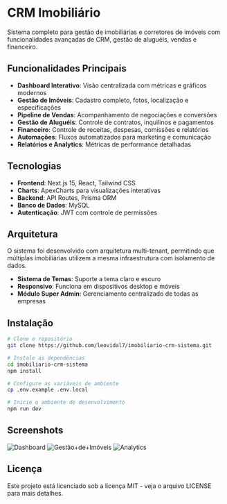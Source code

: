# CRM Imobiliário

Sistema completo para gestão de imobiliárias e corretores de imóveis com funcionalidades avançadas de CRM, gestão de aluguéis, vendas e financeiro.

## Funcionalidades Principais

- **Dashboard Interativo**: Visão centralizada com métricas e gráficos modernos
- **Gestão de Imóveis**: Cadastro completo, fotos, localização e especificações
- **Pipeline de Vendas**: Acompanhamento de negociações e conversões
- **Gestão de Aluguéis**: Controle de contratos, inquilinos e pagamentos
- **Financeiro**: Controle de receitas, despesas, comissões e relatórios
- **Automações**: Fluxos automatizados para marketing e comunicação
- **Relatórios e Analytics**: Métricas de performance detalhadas

## Tecnologias

- **Frontend**: Next.js 15, React, Tailwind CSS
- **Charts**: ApexCharts para visualizações interativas
- **Backend**: API Routes, Prisma ORM
- **Banco de Dados**: MySQL
- **Autenticação**: JWT com controle de permissões

## Arquitetura

O sistema foi desenvolvido com arquitetura multi-tenant, permitindo que múltiplas imobiliárias utilizem a mesma infraestrutura com isolamento de dados.

- **Sistema de Temas**: Suporte a tema claro e escuro
- **Responsivo**: Funciona em dispositivos desktop e móveis
- **Módulo Super Admin**: Gerenciamento centralizado de todas as empresas

## Instalação

```bash
# Clone o repositório
git clone https://github.com/leovidal7/imobiliario-crm-sistema.git

# Instale as dependências
cd imobiliario-crm-sistema
npm install

# Configure as variáveis de ambiente
cp .env.example .env.local

# Inicie o ambiente de desenvolvimento
npm run dev
```

## Screenshots

![Dashboard](https://via.placeholder.com/800x400?text=Dashboard)
![Gestão+de+Imóveis](https://via.placeholder.com/800x400?text=Gestão+de+Imóveis)
![Analytics](https://via.placeholder.com/800x400?text=Analytics)

## Licença

Este projeto está licenciado sob a licença MIT - veja o arquivo LICENSE para mais detalhes.